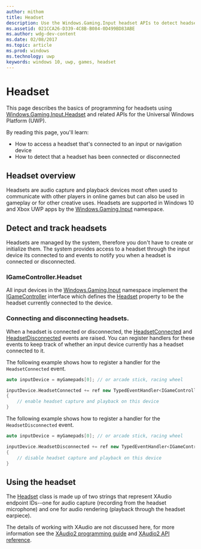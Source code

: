 ```yaml
---
author: mithom
title: Headset
description: Use the Windows.Gaming.Input headset APIs to detect headsets, capture player voice, and playback audio.
ms.assetid: 021CCA26-D339-4C8B-B084-0D499BD83ABE
ms.author: wdg-dev-content
ms.date: 02/08/2017
ms.topic: article
ms.prod: windows
ms.technology: uwp
keywords: windows 10, uwp, games, headset
---
```


# Headset

This page describes the basics of programming for headsets using [Windows.Gaming.Input.Headset][headset] and related APIs for the Universal Windows Platform (UWP).

By reading this page, you'll learn:
* How to access a headset that's connected to an input or navigation device
* How to detect that a headset has been connected or disconnected


## Headset overview

Headsets are audio capture and playback devices most often used to communicate with other players in online games but can also be used in gameplay or for other creative uses. Headsets are supported in Windows 10 and Xbox UWP apps by the [Windows.Gaming.Input][] namespace.


## Detect and track headsets

Headsets are managed by the system, therefore you don't have to create or initialize them. The system provides access to a headset through the input device its connected to and events to notify you when a headset is connected or disconnected.

### IGameController.Headset

All input devices in the [Windows.Gaming.Input][] namespace implement the [IGameController][] interface which defines the [Headset][igamecontroller.headset] property to be the headset currently connected to the device.

### Connecting and disconnecting headsets.

When a headset is connected or disconnected, the [HeadsetConnected][igamecontroller.headsetconnected] and [HeadsetDisconnected][igamecontroller.headsetdisconnected] events are raised. You can register handlers for these events to keep track of whether an input device currently has a headset connected to it.

The following example shows how to register a handler for the `HeadsetConnected` event.

```cpp
auto inputDevice = myGamepads[0]; // or arcade stick, racing wheel

inputDevice.HeadsetConnected += ref new TypedEventHandler<IGameController^, Headset^>(IGameController^ device, Headset^ headset)
{
    // enable headset capture and playback on this device
}
```

The following example shows how to register a handler for the `HeadsetDisconnected` event.

```cpp
auto inputDevice = myGamepads[0]; // or arcade stick, racing wheel

inputDevice.HeadsetDisconnected += ref new TypedEventHandler<IGameController^, Headset^>(IGameController^ device, Headset^ headset)
{
    // disable headset capture and playback on this device
}
```

## Using the headset

The [Headset][] class is made up of two strings that represent XAudio endpoint IDs--one for audio capture (recording from the headset microphone) and one for audio rendering (playback through the headset earpiece).

The details of working with XAudio are not discussed here, for more information see the [XAudio2 programming guide](https://msdn.microsoft.com/library/windows/desktop/ee415737.aspx) and [XAudio2 API reference](https://msdn.microsoft.com/library/windows/desktop/ee415899.aspx).


[Windows.Gaming.Input]: https://msdn.microsoft.com/library/windows/apps/windows.gaming.input.aspx
[igamecontroller]: https://msdn.microsoft.com/library/windows/apps/windows.gaming.input.igamecontroller.aspx
[igamecontroller.headset]: https://msdn.microsoft.com/library/windows/apps/windows.gaming.input.igamecontroller.headset.aspx
[igamecontroller.headsetconnected]: https://msdn.microsoft.com/library/windows/apps/windows.gaming.input.igamecontroller.headsetconnected.aspx
[igamecontroller.headsetdisconnected]: https://msdn.microsoft.com/library/windows/apps/windows.gaming.input.igamecontroller.headsetdisconnected.aspx
[headset]: https://msdn.microsoft.com/library/windows/apps/windows.gaming.input.headset.aspx

